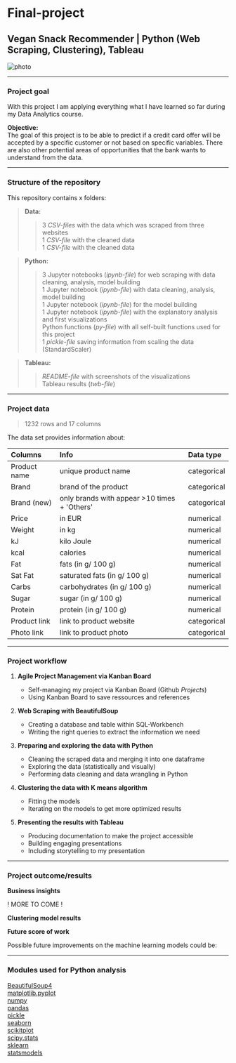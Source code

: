 # Final-project
## Vegan Snack Recommender | Python (Web Scraping, Clustering), Tableau

![photo](https://www.rd.com/wp-content/uploads/2018/04/creditcard-2.jpg)

---------------------------------------------------------------------------------------------------------

### Project goal

With this project I am applying everything what I have learned so far during my Data Analytics course.


**Objective:** <br>
The goal of this project is to be able to predict if a credit card offer will be accepted by a specific customer or not based on specific variables. There are also other potential areas of opportunities that the bank wants to understand from the data.

---------------------------------------------------------------------------------------------------------

### Structure of the repository
This repository contains x folders:<br>
> **Data:** <br>
>> 3 *CSV-files* with the data which was scraped from three websites <br>
>> 1 *CSV-file* with the cleaned data <br>
>> 1 *CSV-file* with the cleaned data <br>

> **Python:**  <br>
>> 3 Jupyter notebooks (*ipynb-file*) for web scraping with data cleaning, analysis, model building <br>
>> 1 Jupyter notebook (*ipynb-file*) with data cleaning, analysis, model building <br>
>> 1 Jupyter notebook (*ipynb-file*) for the model building <br>
>> 1 Jupyter notebook (*ipynb-file*) with the explanatory analysis and first visualizations <br>
>> Python functions (*py-file*) with all self-built functions used for this project <br>
>> 1 *pickle-file* saving information from scaling the data (StandardScaler) <br>

> **Tableau:** <br>
>> *README-file* with screenshots of the visualizations <br>
>> Tableau results (*twb-file*)

---------------------------------------------------------------------------------------------------------

### Project data

> 1232 rows and 17 columns

The data set provides information about:

|Columns | Info | Data type |
|:--- |:---|:---|
| Product name | unique product name | categorical |
| Brand | brand of the product | categorical | 
| Brand (new) | only brands with appear >10 times + 'Others' | categorical |
| Price | in EUR | numerical |
| Weight | in kg | numerical |
| kJ | kilo Joule | numerical |
| kcal | calories | numerical |  
| Fat  | fats (in g/ 100 g) | numerical |
| Sat Fat | saturated fats (in g/ 100 g) | numerical |
| Carbs | carbohydrates (in g/ 100 g) | numerical |
| Sugar | sugar (in g/ 100 g) | numerical |
| Protein  |  protein (in g/ 100 g) | numerical |
| Product link  | link to product website | categorical |
| Photo link  | link to product photo | categorical |



---------------------------------------------------------------------------------------------------------

### Project workflow

1. **Agile Project Management via Kanban Board**
    - Self-managing my project via Kanban Board (Github *Projects*)
    - Using Kanban Board to save ressources and references

2. **Web Scraping with BeautifulSoup**
    - Creating a database and table within SQL-Workbench
    - Writing the right queries to extract the information we need

3. **Preparing and exploring the data with Python**
    - Cleaning the scraped data and merging it into one dataframe
    - Exploring the data (statistically and visually)
    - Performing data cleaning and data wrangling in Python
  
4.  **Clustering the data with K means algorithm** 
    - Fitting the models
    - Iterating on the models to get more optimized results
  
5. **Presenting the results with Tableau** 
    - Producing documentation to make the project accessible
    - Building engaging presentations
    - Including storytelling to my presentation


---------------------------------------------------------------------------------------------------------


### Project outcome/results

**Business insights** 


! MORE TO COME !


**Clustering model results**




**Future score of work**

Possible future improvements on the machine learning models could be:


---------------------------------------------------------------------------------------------------------
### Modules used for Python analysis

[BeautifulSoup4](https://beautiful-soup-4.readthedocs.io/en/latest/)<br>
[matplotlib.pyplot](https://matplotlib.org/3.1.1/contents.html)<br>
[numpy](https://numpy.org/doc/)<br>
[pandas](https://pandas.pydata.org/)<br>
[pickle](https://docs.python.org/3/library/pickle.html)<br>
[seaborn](https://seaborn.pydata.org/)<br>
[scikitplot](https://pypi.org/project/scikit-plot/)<br>
[scipy.stats](https://docs.scipy.org/doc/scipy/reference/stats.html)<br>
[sklearn](https://scikit-learn.org/stable/index.html)<br>
[statsmodels](https://www.statsmodels.org/stable/index.html)<br>



